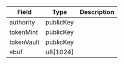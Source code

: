 | Field | Type | Description |
|--|--|--|
| authority |  publicKey | |
| tokenMint |  publicKey | |
| tokenVault |  publicKey | |
| ebuf |  u8[1024] | |

